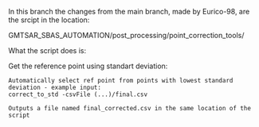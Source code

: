 In this branch the changes from the main branch, made by Eurico-98, are the srcipt in the location:

GMTSAR_SBAS_AUTOMATION/post_processing/point_correction_tools/

What the script does is:

Get the reference point using standart deviation:

    Automatically select ref point from points with lowest standard deviation - example input:
    correct_to_std -csvFile (...)/final.csv
    
    Outputs a file named final_corrected.csv in the same location of the script